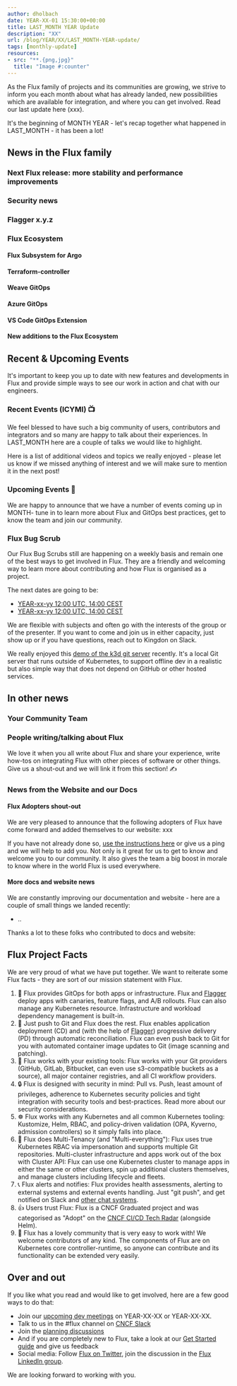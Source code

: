 ```yaml
---
author: dholbach
date: YEAR-XX-01 15:30:00+00:00
title: LAST_MONTH YEAR Update
description: "XX"
url: /blog/YEAR/XX/LAST_MONTH-YEAR-update/
tags: [monthly-update]
resources:
- src: "**.{png,jpg}"
  title: "Image #:counter"
---
```


As the Flux family of projects and its communities are growing, we
strive to inform you each month about what has already landed, new
possibilities which are available for integration, and where you can get
involved. Read our last update here (xxx).

It's the beginning of MONTH YEAR - let's recap together what
happened in LAST_MONTH - it has been a lot!

## News in the Flux family

### Next Flux release: more stability and performance improvements

### Security news

### Flagger x.y.z

### Flux Ecosystem

<!--

If you add entries to this subsection, please don't use "we" as it gets
confusing from which perspective the whole blog post is written and who
"we" is. The whole post is meant to be from the perspective of the Flux
community. Better to write:]

- "Since the new release of X, it supports Y." or
- "Team lead X says: 'we have put a lot of effort into Y and are
   really proud of the performance results' ..." or
- "The team has been working on ..."

-->

#### Flux Subsystem for Argo

#### Terraform-controller

#### Weave GitOps

#### Azure GitOps

#### VS Code GitOps Extension

#### New additions to the Flux Ecosystem

## Recent & Upcoming Events

It's important to keep you up to date with new features and developments
in Flux and provide simple ways to see our work in action and chat with
our engineers.

### Recent Events (ICYMI) 📺

We feel blessed to have such a big community of users, contributors and
integrators and so many are happy to talk about their experiences. In
LAST_MONTH here are a couple of talks we would like to highlight.

Here is a list of additional videos and topics we really enjoyed -
please let us know if we missed anything of interest and we will make
sure to mention it in the next post!

### Upcoming Events 📆

We are happy to announce that we have a number of events coming up in
MONTH- tune in to learn more about Flux and GitOps best practices,
get to know the team and join our community.

### Flux Bug Scrub

Our Flux Bug Scrubs still are happening on a weekly basis and remain one
of the best ways to get involved in Flux. They are a friendly and
welcoming way to learn more about contributing and how Flux is organised
as a project.

The next dates are going to be:

- [YEAR-xx-yy 12:00 UTC, 14:00 CEST](https://www.meetup.com/weave-user-group/events/wvhvvsydclbnb/)
- [YEAR-xx-yy 12:00 UTC, 14:00 CEST](https://www.meetup.com/weave-user-group/events/wvhvvsydclbgc/)

We are flexible with subjects and often go with the interests of the
group or of the presenter. If you want to come and join us in either
capacity, just show up or if you have questions, reach out to Kingdon on
Slack.

We really enjoyed this [demo of the k3d git
server](https://www.youtube.com/watch?v=hNt3v0kk6ec)
recently. It's a local Git server that runs outside of Kubernetes, to
support offline dev in a realistic but also simple way that does not
depend on GitHub or other hosted services.

## In other news

### Your Community Team

### People writing/talking about Flux

We love it when you all write about Flux and share your experience,
write how-tos on integrating Flux with other pieces of software or other
things. Give us a shout-out and we will link it from this section! ✍

### News from the Website and our Docs

#### Flux Adopters shout-out

We are very pleased to announce that the following adopters of Flux have
come forward and added themselves to our website: xxx

If you have not already done so, [use the instructions
here](/adopters/) or give us a ping and we will help to add you. Not only
is it great for us to get to know and welcome you to our community. It
also gives the team a big boost in morale to know where in the world
Flux is used everywhere.

#### More docs and website news

We are constantly improving our documentation and website - here are a
couple of small things we landed recently:

- ..

Thanks a lot to these folks who contributed to docs and website:

## Flux Project Facts

We are very proud of what we have put together. We want to reiterate
some Flux facts - they are sort of our mission statement with Flux.

1. 🤝 Flux provides GitOps for both apps or
  infrastructure. Flux and [Flagger](https://github.com/fluxcd/flagger)
  deploy apps with canaries, feature flags, and A/B rollouts. Flux
  can also manage any Kubernetes resource. Infrastructure and workload
  dependency management is built-in.
1. 🤖 Just push to Git and Flux does the rest. Flux
  enables application deployment (CD) and (with the help of
  [Flagger](https://github.com/fluxcd/flagger))
  progressive delivery (PD) through automatic reconciliation. Flux
  can even push back to Git for you with automated container image
  updates to Git (image scanning and patching).
1. 🔩 Flux works with your existing tools: Flux works with
  your Git providers (GitHub, GitLab, Bitbucket, can even use
  s3-compatible buckets as a source), all major container
  registries, and all CI workflow providers.
1. 🔒 Flux is designed with security in mind: Pull vs. Push,
  least amount of privileges, adherence to Kubernetes security
  policies and tight integration with security tools and
  best-practices. Read more about our security considerations.
1. ☸️ Flux works with any Kubernetes and all common Kubernetes
  tooling: Kustomize, Helm, RBAC, and policy-driven
  validation (OPA, Kyverno, admission controllers) so it simply
  falls into place.
1. 🤹 Flux does Multi-Tenancy (and "Multi-everything"):
  Flux uses true Kubernetes RBAC via impersonation and supports
  multiple Git repositories. Multi-cluster infrastructure and apps
  work out of the box with Cluster API: Flux can use one Kubernetes
  cluster to manage apps in either the same or other clusters, spin
  up additional clusters themselves, and manage clusters including
  lifecycle and fleets.
1. 📞 Flux alerts and notifies: Flux provides health
  assessments, alerting to external systems and external events
  handling. Just "git push", and get notified on Slack and [other
  chat systems](/flux/components/notification/provider/).
1. 👍 Users trust Flux: Flux is a CNCF Graduated project
  and was categorised as "Adopt" on the [CNCF CI/CD Tech
  Radar](https://radar.cncf.io/2020-06-continuous-delivery)
  (alongside Helm).
1. 💖 Flux has a lovely community that is very easy to work
  with! We welcome contributors of any kind. The
  components of Flux are on Kubernetes core controller-runtime, so
  anyone can contribute and its functionality can be extended very
  easily.

## Over and out

If you like what you read and would like to get involved, here are a few
good ways to do that:

- Join our [upcoming dev meetings](/community/#meetings) on
  YEAR-XX-XX or YEAR-XX-XX.
- Talk to us in the #flux channel on [CNCF Slack](https://slack.cncf.io/)
- Join the [planning discussions](https://github.com/fluxcd/flux2/discussions)
- And if you are completely new to Flux, take a look at our [Get
  Started guide](/docs/get-started/) and give us feedback
- Social media: Follow [Flux on Twitter](https://twitter.com/fluxcd),
  join the discussion in the [Flux LinkedIn
  group](https://www.linkedin.com/groups/8985374/).

We are looking forward to working with you.
